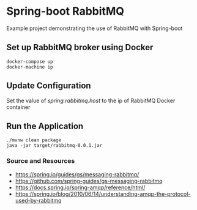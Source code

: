 # Spring-boot RabbitMQ
Example project demonstrating the use of RabbitMQ with Spring-boot

## Set up RabbitMQ broker using Docker
```
docker-compose up
docker-machine ip
```

## Update Configuration
Set the value of _spring.rabbitmq.host_ to the ip of RabbitMQ Docker container

## Run the Application
```
./mvnw clean package
java -jar target/rabbitmq-0.0.1.jar
```

### Source and Resources
* https://spring.io/guides/gs/messaging-rabbitmq/
* https://github.com/spring-guides/gs-messaging-rabbitmq
* https://docs.spring.io/spring-amqp/reference/html/
* https://spring.io/blog/2010/06/14/understanding-amqp-the-protocol-used-by-rabbitmq
